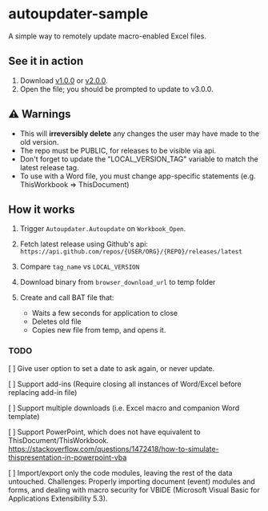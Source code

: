 # autoupdater-sample

A simple way to remotely update macro-enabled Excel files.

## See it in action

1. Download [v1.0.0](https://github.com/vbamacros/autoupdater-sample/releases/download/v1.0.0/autoupdater-sample.xlsm) or [v2.0.0](https://github.com/vbamacros/autoupdater-sample/releases/download/v2.0.0/autoupdater-sample.xlsm).
2. Open the file; you should be prompted to update to v3.0.0.

## ⚠️ Warnings

- This will **irreversibly delete** any changes the user may have made to the old version.
- The repo must be PUBLIC, for releases to be visible via api.
- Don't forget to update the "LOCAL_VERSION_TAG" variable to match the latest release tag.
- To use with a Word file, you must change app-specific statements (e.g. ThisWorkbook => ThisDocument)

## How it works

1. Trigger `Autoupdater.Autoupdate` on `Workbook_Open`.
2. Fetch latest release using Github's api:
   `https://api.github.com/repos/{USER/ORG}/{REPO}/releases/latest`

3. Compare `tag_name` vs `LOCAL_VERSION`
4. Download binary from `browser_download_url` to temp folder
5. Create and call BAT file that:
   - Waits a few seconds for application to close
   - Deletes old file
   - Copies new file from temp, and opens it.

### TODO

[ ] Give user option to set a date to ask again, or never update.

[ ] Support add-ins (Require closing all instances of Word/Excel before replacing add-in file)

[ ] Support multiple downloads (i.e. Excel macro and companion Word template)

[ ] Support PowerPoint, which does not have equivalent to ThisDocument/ThisWorkbook.
https://stackoverflow.com/questions/1472418/how-to-simulate-thispresentation-in-powerpoint-vba

[ ] Import/export only the code modules, leaving the rest of the data untouched. Challenges: Properly importing document (event) modules and forms, and dealing with macro security for VBIDE (Microsoft Visual Basic for Applications Extensibility 5.3).
